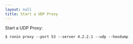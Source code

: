 ```yaml
---
layout: null
title: Start a UDP Proxy
---
```


Start a UDP Proxy:

```shell
$ ronin proxy --port 53 --server 4.2.2.1 --udp --hexdump
```
